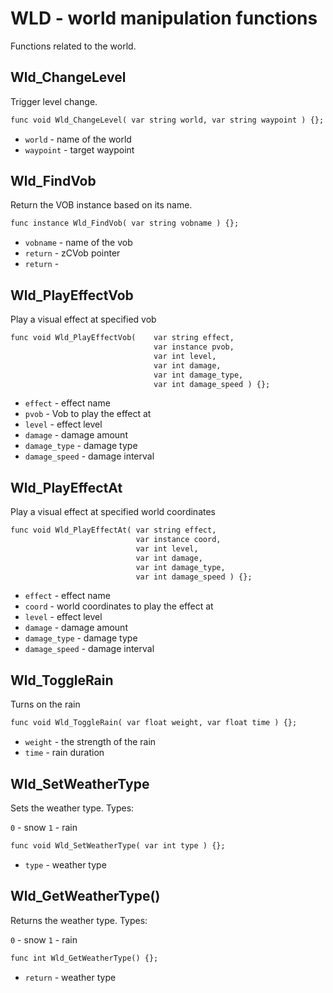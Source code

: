 # WLD - world manipulation functions
Functions related to the world. 

## Wld_ChangeLevel
Trigger level change.

```dae
func void Wld_ChangeLevel( var string world, var string waypoint ) {};
```

- `world` - name of the world
- `waypoint` - target waypoint

## Wld_FindVob
Return the VOB instance based on its name.

```dae
func instance Wld_FindVob( var string vobname ) {};
```

- `vobname` - name of the vob
- `return` - zCVob pointer
- `return` -

## Wld_PlayEffectVob
Play a visual effect at specified vob

```dae
func void Wld_PlayEffectVob(    var string effect,
                                var instance pvob,
                                var int level,
                                var int damage,
                                var int damage_type,
                                var int damage_speed ) {};
```

- `effect` - effect name
- `pvob` - Vob to play the effect at
- `level` - effect level
- `damage` - damage amount
- `damage_type` - damage type
- `damage_speed` - damage interval

## Wld_PlayEffectAt
Play a visual effect at specified world coordinates

```dae
func void Wld_PlayEffectAt( var string effect,
                            var instance coord,
                            var int level,
                            var int damage,
                            var int damage_type,
                            var int damage_speed ) {};
```

- `effect` - effect name
- `coord` - world coordinates to play the effect at
- `level` - effect level
- `damage` - damage amount
- `damage_type` - damage type
- `damage_speed` - damage interval

## Wld_ToggleRain
Turns on the rain

```dae
func void Wld_ToggleRain( var float weight, var float time ) {};
```

- `weight` - the strength of the rain
- `time` - rain duration

## Wld_SetWeatherType
Sets the weather type.
Types:

`0` - snow
`1` - rain

```dae
func void Wld_SetWeatherType( var int type ) {};
```

- `type` - weather type

## Wld_GetWeatherType()
Returns the weather type.
Types:

`0` - snow
`1` - rain

```dae
func int Wld_GetWeatherType() {};
```

- `return` - weather type
